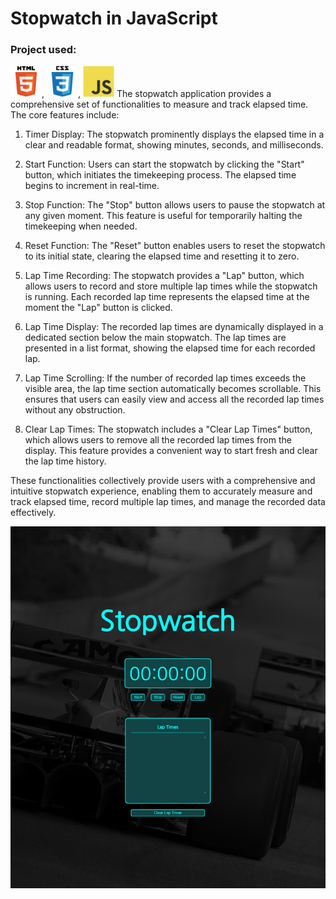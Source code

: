 <h1>Stopwatch in JavaScript</h1>

<h3>Project used:</h3>

<img src="https://raw.githubusercontent.com/devicons/devicon/master/icons/html5/html5-original-wordmark.svg" alt="HTML5" width="50" height="50">, <img src="https://raw.githubusercontent.com/devicons/devicon/master/icons/css3/css3-original-wordmark.svg" alt="CSS3" width="50" height="50">, <img src="https://raw.githubusercontent.com/devicons/devicon/master/icons/javascript/javascript-original.svg" alt="JavaScript" width="50" height="50">
The stopwatch application provides a comprehensive set of functionalities to measure and track elapsed time. The core features include:

1. Timer Display: The stopwatch prominently displays the elapsed time in a clear and readable format, showing minutes, seconds, and milliseconds.

2. Start Function: Users can start the stopwatch by clicking the "Start" button, which initiates the timekeeping process. The elapsed time begins to increment in real-time.

3. Stop Function: The "Stop" button allows users to pause the stopwatch at any given moment. This feature is useful for temporarily halting the timekeeping when needed.

4. Reset Function: The "Reset" button enables users to reset the stopwatch to its initial state, clearing the elapsed time and resetting it to zero.

5. Lap Time Recording: The stopwatch provides a "Lap" button, which allows users to record and store multiple lap times while the stopwatch is running. Each recorded lap time represents the elapsed time at the moment the "Lap" button is clicked.

6. Lap Time Display: The recorded lap times are dynamically displayed in a dedicated section below the main stopwatch. The lap times are presented in a list format, showing the elapsed time for each recorded lap.

7. Lap Time Scrolling: If the number of recorded lap times exceeds the visible area, the lap time section automatically becomes scrollable. This ensures that users can easily view and access all the recorded lap times without any obstruction.

8. Clear Lap Times: The stopwatch includes a "Clear Lap Times" button, which allows users to remove all the recorded lap times from the display. This feature provides a convenient way to start fresh and clear the lap time history.

These functionalities collectively provide users with a comprehensive and intuitive stopwatch experience, enabling them to accurately measure and track elapsed time, record multiple lap times, and manage the recorded data effectively.

![Stopwatch Application](https://github.com/CFokstuen/Stopwatch/blob/main/Stopwatch.jpg)
